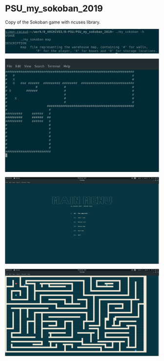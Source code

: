 # PSU_my_sokoban_2019
Copy of the Sokoban game with ncuses library.

![alt text](img/usage.png)

![alt text](img/sokoban.png)

![alt text](img/sokoban_menu.png)

![alt text](img/sokoban_bonus.png)

